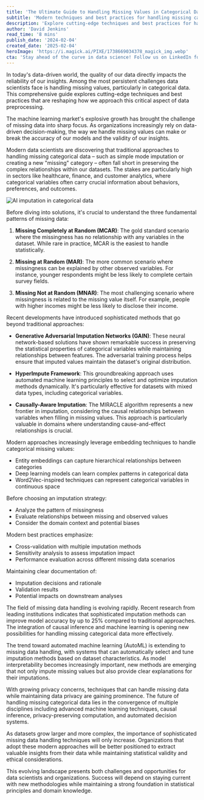 ```yaml
---
title: 'The Ultimate Guide to Handling Missing Values in Categorical Data: Modern Approaches for 2024'
subtitle: 'Modern techniques and best practices for handling missing categorical data in machine learning'
description: 'Explore cutting-edge techniques and best practices for handling missing values in categorical data, including advanced imputation methods, embedding-based solutions, and emerging trends in automated and privacy-preserving approaches. Learn how modern data scientists are moving beyond traditional methods to improve model accuracy and maintain data integrity.'
author: 'David Jenkins'
read_time: '8 mins'
publish_date: '2024-02-04'
created_date: '2025-02-04'
heroImage: 'https://i.magick.ai/PIXE/1738669034378_magick_img.webp'
cta: 'Stay ahead of the curve in data science! Follow us on LinkedIn for more expert insights on handling missing data and other cutting-edge topics in machine learning and analytics.'
---
```


In today's data-driven world, the quality of our data directly impacts the reliability of our insights. Among the most persistent challenges data scientists face is handling missing values, particularly in categorical data. This comprehensive guide explores cutting-edge techniques and best practices that are reshaping how we approach this critical aspect of data preprocessing.

The machine learning market's explosive growth has brought the challenge of missing data into sharp focus. As organizations increasingly rely on data-driven decision-making, the way we handle missing values can make or break the accuracy of our models and the validity of our insights.

Modern data scientists are discovering that traditional approaches to handling missing categorical data – such as simple mode imputation or creating a new "missing" category – often fall short in preserving the complex relationships within our datasets. The stakes are particularly high in sectors like healthcare, finance, and customer analytics, where categorical variables often carry crucial information about behaviors, preferences, and outcomes.

![AI imputation in categorical data](https://i.magick.ai/PIXE/1738669034382_magick_img.webp)

Before diving into solutions, it's crucial to understand the three fundamental patterns of missing data:

1. **Missing Completely at Random (MCAR)**: The gold standard scenario where the missingness has no relationship with any variables in the dataset. While rare in practice, MCAR is the easiest to handle statistically.

2. **Missing at Random (MAR)**: The more common scenario where missingness can be explained by other observed variables. For instance, younger respondents might be less likely to complete certain survey fields.

3. **Missing Not at Random (MNAR)**: The most challenging scenario where missingness is related to the missing value itself. For example, people with higher incomes might be less likely to disclose their income.

Recent developments have introduced sophisticated methods that go beyond traditional approaches:

- **Generative Adversarial Imputation Networks (GAIN)**: These neural network-based solutions have shown remarkable success in preserving the statistical properties of categorical variables while maintaining relationships between features. The adversarial training process helps ensure that imputed values maintain the dataset's original distribution.

- **HyperImpute Framework**: This groundbreaking approach uses automated machine learning principles to select and optimize imputation methods dynamically. It's particularly effective for datasets with mixed data types, including categorical variables.

- **Causally-Aware Imputation**: The MIRACLE algorithm represents a new frontier in imputation, considering the causal relationships between variables when filling in missing values. This approach is particularly valuable in domains where understanding cause-and-effect relationships is crucial.

Modern approaches increasingly leverage embedding techniques to handle categorical missing values:

- Entity embeddings can capture hierarchical relationships between categories
- Deep learning models can learn complex patterns in categorical data
- Word2Vec-inspired techniques can represent categorical variables in continuous space

Before choosing an imputation strategy:

- Analyze the pattern of missingness
- Evaluate relationships between missing and observed values
- Consider the domain context and potential biases

Modern best practices emphasize:

- Cross-validation with multiple imputation methods
- Sensitivity analysis to assess imputation impact
- Performance evaluation across different missing data scenarios

Maintaining clear documentation of:

- Imputation decisions and rationale
- Validation results
- Potential impacts on downstream analyses

The field of missing data handling is evolving rapidly. Recent research from leading institutions indicates that sophisticated imputation methods can improve model accuracy by up to 25% compared to traditional approaches. The integration of causal inference and machine learning is opening new possibilities for handling missing categorical data more effectively.

The trend toward automated machine learning (AutoML) is extending to missing data handling, with systems that can automatically select and tune imputation methods based on dataset characteristics. As model interpretability becomes increasingly important, new methods are emerging that not only impute missing values but also provide clear explanations for their imputations.

With growing privacy concerns, techniques that can handle missing data while maintaining data privacy are gaining prominence. The future of handling missing categorical data lies in the convergence of multiple disciplines including advanced machine learning techniques, causal inference, privacy-preserving computation, and automated decision systems.

As datasets grow larger and more complex, the importance of sophisticated missing data handling techniques will only increase. Organizations that adopt these modern approaches will be better positioned to extract valuable insights from their data while maintaining statistical validity and ethical considerations.

This evolving landscape presents both challenges and opportunities for data scientists and organizations. Success will depend on staying current with new methodologies while maintaining a strong foundation in statistical principles and domain knowledge.